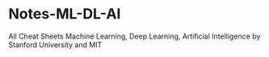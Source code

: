 # Notes-ML-DL-AI
All Cheat Sheets Machine Learning, Deep Learning, Artificial Intelligence by Stanford University and MIT
